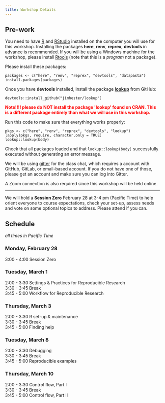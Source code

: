 ```yaml
---
title: Workshop Details
---
```


## Pre-work

You need to have [R](https://cloud.r-project.org/) and [RStudio](https://www.rstudio.com/products/rstudio/download/) installed on the computer you will use for this workshop. Installing the packages **here**, **renv**, **reprex**, **devtools** in advance is recommended. If you will be using a Windows machine for the workshop, please install [Rtools](https://cran.r-project.org/bin/windows/Rtools/rtools40.html) (note that this is a *program* not a package). 

Please install these packages: 

```
packages <- c("here", "renv", "reprex", "devtools", "datapasta")
install.packages(packages)
```

Once you have **devtools** installed, install the package **[lookup](https://github.com/jimhester/lookup)** from GitHub:

```
devtools::install_github("jimhester/lookup")
```
<b style='color:red;'>Note!!!! please do NOT install the package 'lookup' found on CRAN. This is a different package entirely than what we will use in this workshop.</b>

Run this code to make sure that everything works properly:
```
pkgs <- c("here", "renv", "reprex", "devtools", "lookup")
lapply(pkgs, require, character.only = TRUE) 
lookup::lookup(body)
```
Check that all packages loaded and that `lookup::lookup(body)` successfully executed without generating an error message. 

We will be using [gitter](https://gitter.im/Idaho-ag-stats/2022-what-they-forgot-workshop#) for the class chat, which requires a account with GitHub, GitLab, or email-based account. If you do not have one of those, please get an account and make sure you can log into Gitter. 

A Zoom connection is also required since this workshop will be held online. 

---------------------

We will hold a **Session Zero** February 28 at 3-4 pm (Pacific Time) to help orient everyone to course expectations, check your set-up, assess needs and vote on some optional topics to address. Please attend if you can. 

## Schedule   
*all times in Pacific Time*   

### Monday, February 28

3:00 - 4:00 Session Zero 

### Tuesday, March 1

2:00 - 3:30  Settings & Practices for Reproducible Research  
3:30 - 3:45  Break  
3:45 - 5:00  Workflow for Reproducible Research  

### Thursday, March 3

2:00 - 3:30  R set-up & maintenance  
3:30 - 3:45  Break  
3:45 - 5:00  Finding help   

### Tuesday, March 8

2:00 - 3:30  Debugging  
3:30 - 3:45  Break  
3:45 - 5:00  Reproducible examples    

### Thursday, March 10

2:00 - 3:30  Control flow, Part I   
3:30 - 3:45  Break  
3:45 - 5:00  Control flow, Part II   
